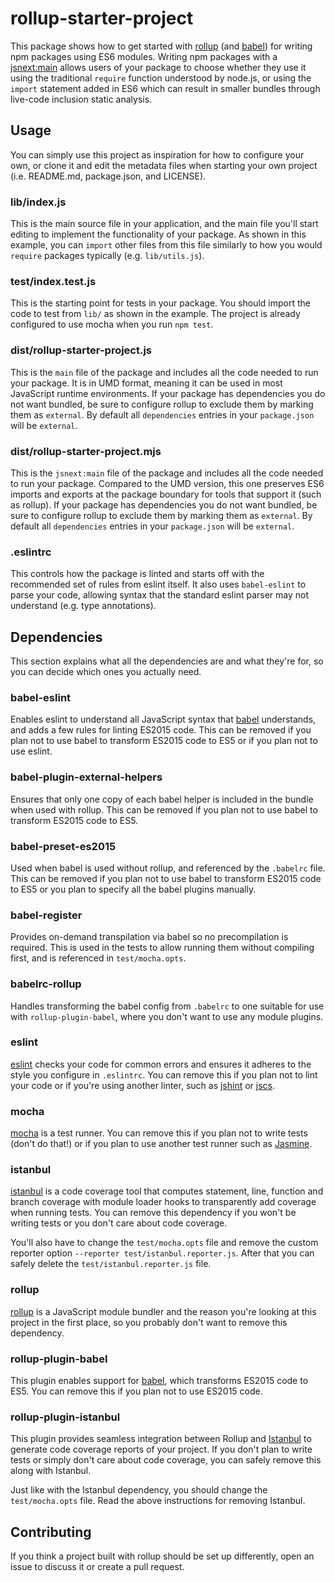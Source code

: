 # rollup-starter-project

This package shows how to get started with [rollup][rollup] (and [babel][babel]) for writing
npm packages using ES6 modules. Writing npm packages with a [jsnext:main][jsnext:main] allows
users of your package to choose whether they use it using the traditional
`require` function understood by node.js, or using the `import` statement added
in ES6 which can result in smaller bundles through live-code inclusion static
analysis.

[babel]: https://github.com/babel/babel
[jsnext:main]: https://github.com/rollup/rollup/wiki/jsnext:main
[rollup]: https://github.com/rollup/rollup

## Usage

You can simply use this project as inspiration for how to configure your own,
or clone it and edit the metadata files when starting your own project (i.e.
README.md, package.json, and LICENSE).

### lib/index.js

This is the main source file in your application, and the main file you'll start
editing to implement the functionality of your package. As shown in this
example, you can `import` other files from this file similarly to how you would
`require` packages typically (e.g. `lib/utils.js`).

### test/index.test.js

This is the starting point for tests in your package. You should import the
code to test from `lib/` as shown in the example. The project is already
configured to use mocha when you run `npm test`.

### dist/rollup-starter-project.js

This is the `main` file of the package and includes all the code needed to run
your package. It is in UMD format, meaning it can be used in most JavaScript
runtime environments. If your package has dependencies you do not want bundled,
be sure to configure rollup to exclude them by marking them as `external`. By
default all `dependencies` entries in your `package.json` will be `external`.

### dist/rollup-starter-project.mjs

This is the `jsnext:main` file of the package and includes all the code needed
to run your package. Compared to the UMD version, this one preserves ES6 imports
and exports at the package boundary for tools that support it (such as rollup).
If your package has dependencies you do not want bundled, be sure to configure
rollup to exclude them by marking them as `external`. By default all
`dependencies` entries in your `package.json` will be `external`.

### .eslintrc

This controls how the package is linted and starts off with the recommended set
of rules from eslint itself. It also uses `babel-eslint` to parse your code,
allowing syntax that the standard eslint parser may not understand (e.g. type
annotations).

## Dependencies

This section explains what all the dependencies are and what they're for, so
you can decide which ones you actually need.

### babel-eslint

Enables eslint to understand all JavaScript syntax that
[babel](http://babeljs.io) understands, and adds a few rules for linting ES2015
code. This can be removed if you plan not to use babel to transform ES2015 code
to ES5 or if you plan not to use eslint.

### babel-plugin-external-helpers

Ensures that only one copy of each babel helper is included in the bundle when
used with rollup. This can be removed if you plan not to use babel to transform
ES2015 code to ES5.

### babel-preset-es2015

Used when babel is used without rollup, and referenced by the `.babelrc` file.
This can be removed if you plan not to use babel to transform ES2015 code to ES5
or you plan to specify all the babel plugins manually.

### babel-register

Provides on-demand transpilation via babel so no precompilation is required.
This is used in the tests to allow running them without compiling first, and is
referenced in `test/mocha.opts`.

### babelrc-rollup

Handles transforming the babel config from `.babelrc` to one suitable for use
with `rollup-plugin-babel`, where you don't want to use any module plugins.

### eslint

[eslint](http://eslint.org) checks your code for common errors and ensures it
adheres to the style you configure in `.eslintrc`. You can remove this if you
plan not to lint your code or if you're using another linter, such as
[jshint](http://jshint.com) or [jscs](http://jscs.info).

### mocha

[mocha](https://mochajs.org) is a test runner. You can remove this if you plan
not to write tests (don't do that!) or if you plan to use another test runner
such as [Jasmine](http://jasmine.github.io).

### istanbul

[istanbul](https://github.com/gotwarlost/istanbul) is a code coverage tool that 
computes statement, line, function and branch coverage with module loader hooks 
to transparently add coverage when running tests. You can remove this dependency 
if you won't be writing tests or you don't care about code coverage.

You'll also have to change the `test/mocha.opts` file and remove the custom 
reporter option `--reporter test/istanbul.reporter.js`. After that you can safely 
delete the `test/istanbul.reporter.js` file.

### rollup

[rollup](http://rollupjs.org) is a JavaScript module bundler and the reason
you're looking at this project in the first place, so you probably don't want
to remove this dependency.

### rollup-plugin-babel

This plugin enables support for [babel](http://babeljs.io), which transforms
ES2015 code to ES5. You can remove this if you plan not to use ES2015 code.

### rollup-plugin-istanbul

This plugin provides seamless integration between Rollup and 
[Istanbul](https://github.com/gotwarlost/istanbul) to generate code coverage
reports of your project. If you don't plan to write tests or simply don't care 
about code coverage, you can safely remove this along with Istanbul.

Just like with the Istanbul dependency, you should change the `test/mocha.opts`
file. Read the above instructions for removing Istanbul.

## Contributing

If you think a project built with rollup should be set up differently, open an
issue to discuss it or create a pull request.
